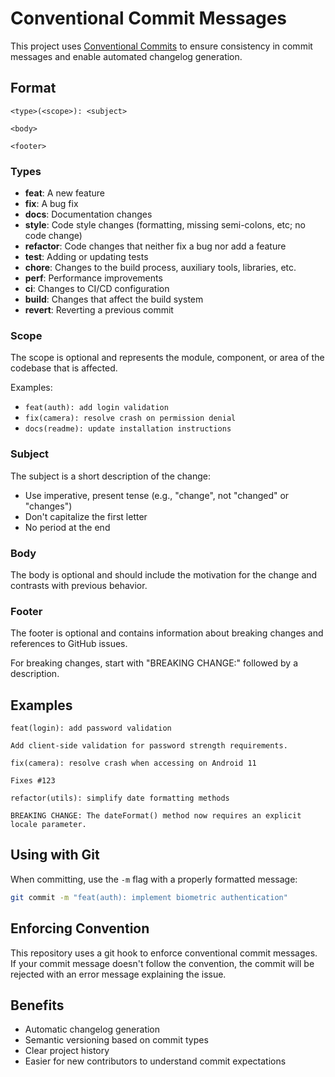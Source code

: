 # Conventional Commit Messages

This project uses [Conventional Commits](https://www.conventionalcommits.org/) to ensure consistency in commit messages and enable automated changelog generation.

## Format

```
<type>(<scope>): <subject>

<body>

<footer>
```

### Types

- **feat**: A new feature
- **fix**: A bug fix
- **docs**: Documentation changes
- **style**: Code style changes (formatting, missing semi-colons, etc; no code change)
- **refactor**: Code changes that neither fix a bug nor add a feature
- **test**: Adding or updating tests
- **chore**: Changes to the build process, auxiliary tools, libraries, etc.
- **perf**: Performance improvements
- **ci**: Changes to CI/CD configuration
- **build**: Changes that affect the build system
- **revert**: Reverting a previous commit

### Scope

The scope is optional and represents the module, component, or area of the codebase that is affected.

Examples:
- `feat(auth): add login validation`
- `fix(camera): resolve crash on permission denial`
- `docs(readme): update installation instructions`

### Subject

The subject is a short description of the change:
- Use imperative, present tense (e.g., "change", not "changed" or "changes")
- Don't capitalize the first letter
- No period at the end

### Body

The body is optional and should include the motivation for the change and contrasts with previous behavior.

### Footer

The footer is optional and contains information about breaking changes and references to GitHub issues.

For breaking changes, start with "BREAKING CHANGE:" followed by a description.

## Examples

```
feat(login): add password validation

Add client-side validation for password strength requirements.
```

```
fix(camera): resolve crash when accessing on Android 11

Fixes #123
```

```
refactor(utils): simplify date formatting methods

BREAKING CHANGE: The dateFormat() method now requires an explicit locale parameter.
```

## Using with Git

When committing, use the `-m` flag with a properly formatted message:

```bash
git commit -m "feat(auth): implement biometric authentication"
```

## Enforcing Convention

This repository uses a git hook to enforce conventional commit messages. If your commit message doesn't follow the convention, the commit will be rejected with an error message explaining the issue.

## Benefits

- Automatic changelog generation
- Semantic versioning based on commit types
- Clear project history
- Easier for new contributors to understand commit expectations 